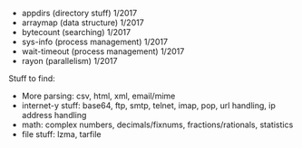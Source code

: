 * appdirs (directory stuff) 1/2017
* arraymap (data structure) 1/2017
* bytecount (searching) 1/2017
* sys-info (process management) 1/2017
* wait-timeout (process management) 1/2017
* rayon (parallelism) 1/2017


Stuff to find:

* More parsing: csv, html, xml, email/mime
* internet-y stuff: base64, ftp, smtp, telnet, imap, pop, url handling, ip address handling
* math: complex numbers, decimals/fixnums, fractions/rationals, statistics
* file stuff: lzma, tarfile
